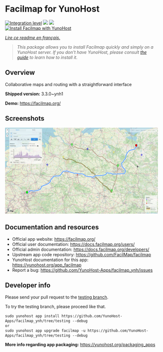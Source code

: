 <!--
N.B.: This README was automatically generated by https://github.com/YunoHost/apps/tree/master/tools/README-generator
It shall NOT be edited by hand.
-->

# Facilmap for YunoHost

[![Integration level](https://dash.yunohost.org/integration/facilmap.svg)](https://dash.yunohost.org/appci/app/facilmap) ![](https://ci-apps.yunohost.org/ci/badges/facilmap.status.svg) ![](https://ci-apps.yunohost.org/ci/badges/facilmap.maintain.svg)  
[![Install Facilmap with YunoHost](https://install-app.yunohost.org/install-with-yunohost.svg)](https://install-app.yunohost.org/?app=facilmap)

*[Lire ce readme en français.](./README_fr.md)*

> *This package allows you to install Facilmap quickly and simply on a YunoHost server.
If you don't have YunoHost, please consult [the guide](https://yunohost.org/#/install) to learn how to install it.*

## Overview

Collaborative maps and routing with a straightforward interface

**Shipped version:** 3.3.0~ynh1

**Demo:** https://facilmap.org/

## Screenshots

![](./doc/screenshots/screenshot.png)

## Documentation and resources

* Official app website: https://facilmap.org/
* Official user documentation: https://docs.facilmap.org/users/
* Official admin documentation: https://docs.facilmap.org/developers/
* Upstream app code repository: https://github.com/FacilMap/facilmap
* YunoHost documentation for this app: https://yunohost.org/app_facilmap
* Report a bug: https://github.com/YunoHost-Apps/facilmap_ynh/issues

## Developer info

Please send your pull request to the [testing branch](https://github.com/YunoHost-Apps/facilmap_ynh/tree/testing).

To try the testing branch, please proceed like that.
```
sudo yunohost app install https://github.com/YunoHost-Apps/facilmap_ynh/tree/testing --debug
or
sudo yunohost app upgrade facilmap -u https://github.com/YunoHost-Apps/facilmap_ynh/tree/testing --debug
```

**More info regarding app packaging:** https://yunohost.org/packaging_apps